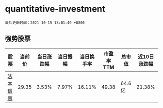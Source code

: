 # quantitative-investment

`最后更新时间：2021-10-15 13:01:49 +0800`

## 强势股票

|股票|当前价|当日涨跌幅|当日振幅|当日换手率|市盈率TTM|总市值|近10日涨跌幅|
|----|----|----|----|----|----|----|----|
|[法本信息](https://xueqiu.com/S/SZ300925)|29.35|3.53%|7.97%|16.11%|49.38|64.6亿|21.38%|
